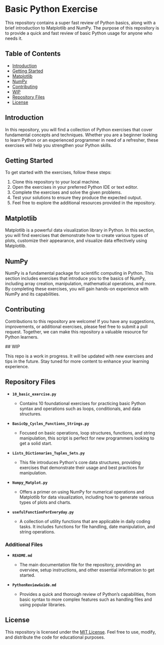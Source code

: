 # Basic Python Exercise
This repository contains a super fast review of Python basics, along with a brief introduction to Matplotlib and NumPy. The purpose of this repository is to provide a quick and fast review of basic Python usage for anyone who needs it.

## Table of Contents

- [Introduction](#introduction)
- [Getting Started](#getting-started)
- [Matplotlib](#matplotlib)
- [NumPy](#numpy)
- [Contributing](#contributing)
- [WIP](#WIP) 
- [Repository Files](#repository-files)
- [License](#license)

## Introduction

In this repository, you will find a collection of Python exercises that cover fundamental concepts and techniques. Whether you are a beginner looking to learn Python or an experienced programmer in need of a refresher, these exercises will help you strengthen your Python skills.

## Getting Started

To get started with the exercises, follow these steps:

1. Clone this repository to your local machine.
2. Open the exercises in your preferred Python IDE or text editor.
3. Complete the exercises and solve the given problems.
4. Test your solutions to ensure they produce the expected output.
5. Feel free to explore the additional resources provided in the repository.

## Matplotlib

Matplotlib is a powerful data visualization library in Python. In this section, you will find exercises that demonstrate how to create various types of plots, customize their appearance, and visualize data effectively using Matplotlib.

## NumPy

NumPy is a fundamental package for scientific computing in Python. This section includes exercises that introduce you to the basics of NumPy, including array creation, manipulation, mathematical operations, and more. By completing these exercises, you will gain hands-on experience with NumPy and its capabilities.

## Contributing

Contributions to this repository are welcome! If you have any suggestions, improvements, or additional exercises, please feel free to submit a pull request. Together, we can make this repository a valuable resource for Python learners.

## WIP

This repo is a work in progress. It will be updated with new exercises and tips in the future. Stay tuned for more content to enhance your learning experience.

## Repository Files

- **`10_basic_exercise.py`**
  - Contains 10 foundational exercises for practicing basic Python syntax and operations such as loops, conditionals, and data structures.

- **`BasicOp_Cycles_Functions_Strings.py`**
  - Focused on basic operations, loop structures, functions, and string manipulation, this script is perfect for new programmers looking to get a solid start.

- **`Lists_Dictionaries_Tuples_Sets.py`**
  - This file introduces Python's core data structures, providing exercises that demonstrate their usage and best practices for manipulation.

- **`Numpy_Matplot.py`**
  - Offers a primer on using NumPy for numerical operations and Matplotlib for data visualization, including how to generate various types of plots and charts.

- **`usefulFunctionForEveryday.py`**
  - A collection of utility functions that are applicable in daily coding tasks. It includes functions for file handling, date manipulation, and string operations.


### Additional Files

- **`README.md`**
  - The main documentation file for the repository, providing an overview, setup instructions, and other essential information to get started.

- **`PythonReviewGuide.md`**
  - Provides a quick and thorough review of Python’s capabilities, from basic syntax to more complex features such as handling files and using popular libraries.

## License

This repository is licensed under the [MIT License](LICENSE). Feel free to use, modify, and distribute the code for educational purposes.
